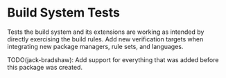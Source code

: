 # Build System Tests

Tests the build system and its extensions are working as intended by directly exercising the build
rules. Add new verification targets when integrating new package managers, rule sets, and languages.

TODO(jack-bradshaw): Add support for everything that was added before this package was created.
